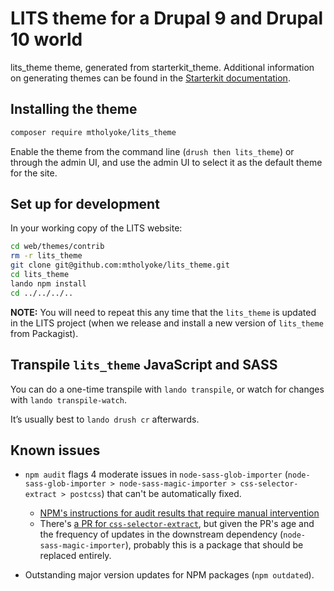 # LITS theme for a Drupal 9 and Drupal 10 world

lits_theme theme, generated from starterkit_theme. Additional information on generating themes can be found in the [Starterkit documentation](https://www.drupal.org/docs/core-modules-and-themes/core-themes/starterkit-theme).



## Installing the theme

```bash
composer require mtholyoke/lits_theme
```

Enable the theme from the command line (`drush then lits_theme`) or through the admin UI, and use the admin UI to select it as the default theme for the site.


## Set up for development

In your working copy of the LITS website:

```bash
cd web/themes/contrib
rm -r lits_theme
git clone git@github.com:mtholyoke/lits_theme.git
cd lits_theme
lando npm install
cd ../../../..
```

**NOTE:** You will need to repeat this any time that the `lits_theme` is updated in the LITS project (when we release and install a new version of `lits_theme` from Packagist).



## Transpile `lits_theme` JavaScript and SASS

You can do a one-time transpile with `lando transpile`, or watch for changes with `lando transpile-watch`.

It’s usually best to `lando drush cr` afterwards.

## Known issues
- `npm audit` flags 4 moderate issues in `node-sass-glob-importer` (`node-sass-glob-importer > node-sass-magic-importer > css-selector-extract > postcss`) that can't be automatically fixed. 
  - [NPM's instructions for audit results that require manual intervention](https://docs.npmjs.com/auditing-package-dependencies-for-security-vulnerabilities#update-dependent-packages-if-a-fix-exists)
  - There's [a PR for `css-selector-extract`](https://docs.npmjs.com/auditing-package-dependencies-for-security-vulnerabilities#update-dependent-packages-if-a-fix-exists), but given the PR's age and the frequency of updates in the downstream dependency (`node-sass-magic-importer`), probably this is a package that should be replaced entirely. 

- Outstanding major version updates for NPM packages (`npm outdated`).
